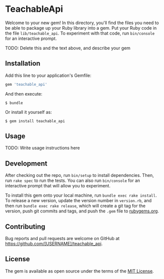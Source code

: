 # TeachableApi

Welcome to your new gem! In this directory, you'll find the files you need to be able to package up your Ruby library into a gem. Put your Ruby code in the file `lib/teachable_api`. To experiment with that code, run `bin/console` for an interactive prompt.

TODO: Delete this and the text above, and describe your gem

## Installation

Add this line to your application's Gemfile:

```ruby
gem 'teachable_api'
```

And then execute:

    $ bundle

Or install it yourself as:

    $ gem install teachable_api

## Usage

TODO: Write usage instructions here

## Development

After checking out the repo, run `bin/setup` to install dependencies. Then, run `rake spec` to run the tests. You can also run `bin/console` for an interactive prompt that will allow you to experiment.

To install this gem onto your local machine, run `bundle exec rake install`. To release a new version, update the version number in `version.rb`, and then run `bundle exec rake release`, which will create a git tag for the version, push git commits and tags, and push the `.gem` file to [rubygems.org](https://rubygems.org).

## Contributing

Bug reports and pull requests are welcome on GitHub at https://github.com/[USERNAME]/teachable_api.

## License

The gem is available as open source under the terms of the [MIT License](https://opensource.org/licenses/MIT).
